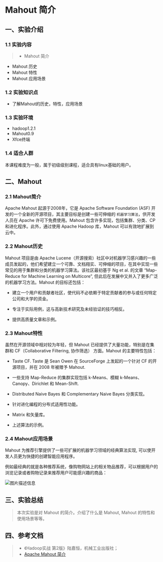 # Mahout 简介
## 一、实验介绍
### 1.1 实验内容

> * Mahout 简介
* Mahout 历史
* Mahout 特性
* Mahout 应用场景


### 1.2 实验知识点
+ 了解Mahout的历史，特性，应用场景

### 1.3 实验环境
+ hadoop1.2.1
+ Mahout0.9
+ Xfce终端

### 1.4 适合人群
本课程难度为一般，属于初级级别课程，适合具有linux基础的用户。

## 二、Mahout

### 2.1 Mahout简介

Apache Mahout 起源于2008年，它是 Apache Software Foundation (ASF) 开发的一个全新的开源项目，其主要目标是创建一些可伸缩的 `机器学习算法`，供开发人员在 Apache 许可下免费使用。Mahout 包含许多实现，包括集群、分类、CP 和进化程序。此外，通过使用 Apache Hadoop 库，Mahout 可以有效地扩展到云中。

### 2.2 Mahout历史

Mahout 项目是由 Apache Lucene（开源搜索）社区中对机器学习感兴趣的一些成员发起的，他们希望建立一个可靠、文档翔实、可伸缩的项目，在其中实现一些常见的用于集群和分类的机器学习算法。该社区最初基于 Ng et al. 的文章 “Map-Reduce for Machine Learning on Multicore”, 但此后在发展中又并入了更多广泛的机器学习方法。Mahout 的目标还包括：

* 建立一个用户和贡献者社区，使代码不必依赖于特定贡献者的参与或任何特定公司和大学的资金。

* 专注于实际用例，这与高新技术研究及未经验证的技巧相反。

* 提供高质量文章和示例。

### 2.3 Mahout特性

虽然在开源领域中相对较为年轻，但 Mahout 已经提供了大量功能，特别是在集群和 CF（Collaborative Filtering, 协作筛选） 方面。Mahout 的主要特性包括：

* Taste CF. Taste 是 Sean Owen 在 SourceForge 上发起的一个针对 CF 的开源项目，并在 2008 年被赠予 Mahout.

* 一些支持 Map-Reduce 的集群实现包括 k-Means、模糊 k-Means、Canopy、Dirichlet 和 Mean-Shift.

* Distributed Naive Bayes 和 Complementary Naive Bayes 分类实现。

* 针对进化编程的分布式适用性功能。

* Matrix 和矢量库。

* 上述算法的示例。


### 2.4 Mahout应用场景

Mahout 为推荐引擎提供了一些可扩展的机器学习领域的经典算法实现,
可以使开发人员更为快捷的创建智能应用程序。

例如最经典的就是各种推荐系统，像购物网站上的相关物品推荐，可以根据用户的浏览记录或者购物记录来推荐用户可能感兴趣的商品：

![图片描述信息](https://doc.shiyanlou.com/userid46108labid785time1427765633901/wm)


## 三、实验总结

> 本次实验是对 Mahout 的简介。介绍了什么是 Mahout, Mahout 的特性和使用场景等等。


## 四、参考文档

> * 《Hadoop实战 第2版》陆嘉恒，机械工业出版社；
> * [Apache Mahout 简介](http://www.ibm.com/developerworks/cn/java/j-mahout/)









